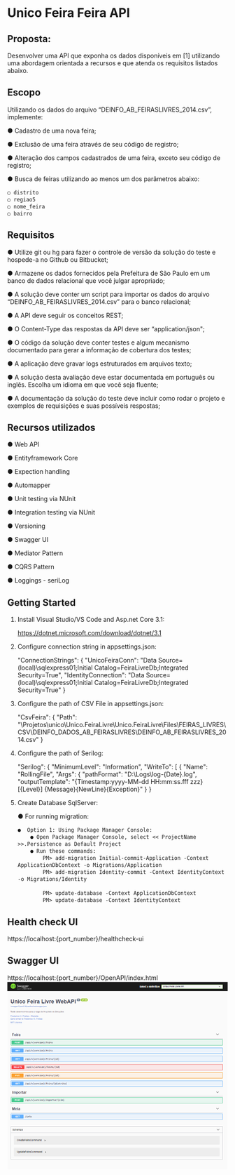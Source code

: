 ﻿Unico Feira Feira API
=================================

Proposta:
--------- 
Desenvolver uma API que exponha os dados disponíveis em [1]
utilizando uma abordagem orientada a recursos e que atenda
os requisitos listados abaixo.

Escopo
------
Utilizando os dados do arquivo “DEINFO_AB_FEIRASLIVRES_2014.csv”, implemente:

● Cadastro de uma nova feira;

● Exclusão de uma feira através de seu código de registro;

● Alteração dos campos cadastrados de uma feira, exceto seu código de registro;

● Busca de feiras utilizando ao menos um dos parâmetros abaixo:

    ○ distrito
    ○ regiao5
    ○ nome_feira
    ○ bairro    

Requisitos
------

● Utilize git ou hg para fazer o controle de versão da solução do teste e hospede-a no Github ou Bitbucket;

● Armazene os dados fornecidos pela Prefeitura de São Paulo em um banco de dados relacional que você julgar apropriado;

● A solução deve conter um script para importar os dados do arquivo “DEINFO_AB_FEIRASLIVRES_2014.csv” para o banco relacional;

● A API deve seguir os conceitos REST;

● O Content-Type das respostas da API deve ser “application/json";

● O código da solução deve conter testes e algum mecanismo documentado para gerar a informação de cobertura dos testes;

● A aplicação deve gravar logs estruturados em arquivos texto;

● A solução desta avaliação deve estar documentada em português ou inglês. Escolha um idioma em que você seja fluente;

● A documentação da solução do teste deve incluir como rodar o projeto e exemplos de requisições e suas possíveis respostas;


Recursos utilizados
---------------

● Web API

● Entityframework Core

● Expection handling

● Automapper

● Unit testing via NUnit

● Integration testing via NUnit

● Versioning

● Swagger UI

● Mediator Pattern

● CQRS Pattern

● Loggings - seriLog


Getting Started
---------------

1) Install Visual Studio/VS Code and Asp.net Core 3.1:

    https://dotnet.microsoft.com/download/dotnet/3.1


2) Configure connection string in appsettings.json:

    "ConnectionStrings": {
        "UnicoFeiraConn": "Data Source=(local)\\sqlexpress01;Initial Catalog=FeiraLivreDb;Integrated Security=True",
        "IdentityConnection": "Data Source=(local)\\sqlexpress01;Initial Catalog=FeiraLivreDb;Integrated Security=True"
      }


3) Configure the path of CSV File in appsettings.json:

    "CsvFeira": { "Path": "\\Projetos\\unico\\Unico.FeiraLivre\\Unico.FeiraLivre\\Files\\FEIRAS_LIVRES\\CSV\\DEINFO_DADOS_AB_FEIRASLIVRES\\DEINFO_AB_FEIRASLIVRES_2014.csv" }

4) Configure the path of Serilog:

    "Serilog": {
    "MinimumLevel": "Information",
    "WriteTo": [
      {
        "Name": "RollingFile",
        "Args": {
          "pathFormat": "D:\\Logs\\log-{Date}.log",
          "outputTemplate": "{Timestamp:yyyy-MM-dd HH:mm:ss.fff zzz} [{Level}] {Message}{NewLine}{Exception}"
        }
      }

5)  Create Database SqlServer:

    ● For running migration:

        ●  Option 1: Using Package Manager Console:
            ● Open Package Manager Console, select << ProjectName >>.Persistence as Default Project
            ● Run these commands:
                PM> add-migration Initial-commit-Application -Context ApplicationDbContext -o Migrations/Application
                PM> add-migration Identity-commit -Context IdentityContext -o Migrations/Identity

                PM> update-database -Context ApplicationDbContext 
                PM> update-database -Context IdentityContext 




Health check UI
---------------
https://localhost:{port_number}/healthcheck-ui



Swagger UI
---------------
https://localhost:{port_number}/OpenAPI/index.html
![](Unico.FeiraLivre/Files/swagger.png)
